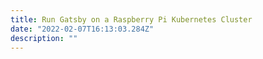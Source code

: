 ```yaml
---                                                                   
title: Run Gatsby on a Raspberry Pi Kubernetes Cluster
date: "2022-02-07T16:13:03.284Z"
description: ""
---
```

